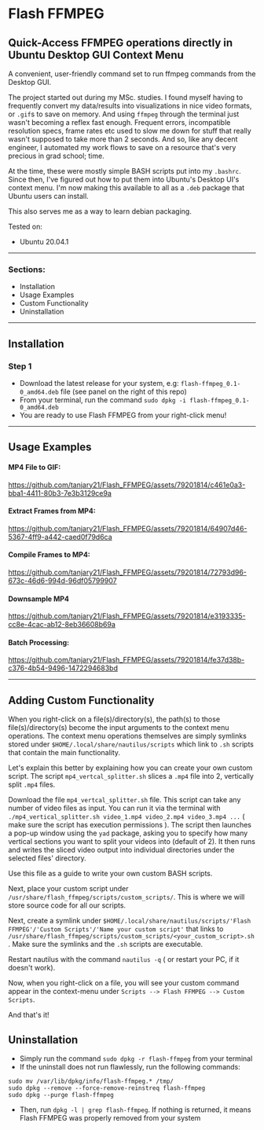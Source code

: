 # Flash FFMPEG
## Quick-Access FFMPEG operations directly in Ubuntu Desktop GUI Context Menu 

A convenient, user-friendly command set to run ffmpeg commands from the Desktop GUI.

The project started out during my MSc. studies. I found myself having to frequently convert my data/results into visualizations in nice video formats, or ```.gif```s to save on memory. And using ```ffmpeg``` through the terminal just wasn't becoming a reflex fast enough. Frequent errors, incompatible resolution specs, frame rates etc used to slow me down for stuff that really wasn't supposed to take more than 2 seconds. And so, like any decent engineer, I automated my work flows to save on a resource that's very precious in grad school; time.

At the time, these were mostly simple BASH scripts put into my ```.bashrc```. Since then, I've figured out how to put them into Ubuntu's Desktop UI's context menu. I'm now making this available to all as a ```.deb``` package that Ubuntu users can install.

This also serves me as a way to learn debian packaging.

Tested on:
* Ubuntu 20.04.1
---
### Sections:
* Installation
* Usage Examples
* Custom Functionality
* Uninstallation

---
## Installation

### Step 1
* Download the latest release for your system, e.g: `flash-ffmpeg_0.1-0_amd64.deb` file (see panel on the right of this repo)
* From your terminal, run the command `sudo dpkg -i flash-ffmpeg_0.1-0_amd64.deb`
* You are ready to use Flash FFMPEG from your right-click menu!

---
## Usage Examples

#### MP4 File to GIF:
https://github.com/tanjary21/Flash_FFMPEG/assets/79201814/c461e0a3-bba1-4411-80b3-7e3b3129ce9a

#### Extract Frames from MP4:
https://github.com/tanjary21/Flash_FFMPEG/assets/79201814/64907d46-5367-4ff9-a442-caed0f79d6ca

#### Compile Frames to MP4:
https://github.com/tanjary21/Flash_FFMPEG/assets/79201814/72793d96-673c-46d6-994d-96df05799907

#### Downsample MP4
https://github.com/tanjary21/Flash_FFMPEG/assets/79201814/e3193335-cc8e-4cac-ab12-8eb36608b69a

#### Batch Processing:
https://github.com/tanjary21/Flash_FFMPEG/assets/79201814/fe37d38b-c376-4b54-9496-1472294683bd

---
## Adding Custom Functionality

When you right-click on a file(s)/directory(s), the path(s) to those file(s)/directory(s) become the input arguments to the context menu operations. The context menu operations themselves are simply symlinks stored under ```$HOME/.local/share/nautilus/scripts``` which link to ```.sh``` scripts that contain the main functionality. 

Let's explain this better by explaining how you can create your own custom script. The script ```mp4_vertcal_splitter.sh``` slices a ```.mp4``` file into 2, vertically split ```.mp4``` files. 

Download the file ```mp4_vertcal_splitter.sh``` file. This script can take any number of video files as input. You can run it via the terminal with ```./mp4_vertical_splitter.sh video_1.mp4 video_2.mp4 video_3.mp4 ...``` ( make sure the script has execution permissions ). The script then launches a pop-up window using the ```yad``` package, asking you to specify how many vertical sections you want to split your videos into (default of 2). It then runs and writes the sliced video output into individual directories under the selected files' directory.

Use this file as a guide to write your own custom BASH scripts.

Next, place your custom script under ```/usr/share/flash_ffmpeg/scripts/custom_scripts/```. This is where we will store source code for all our scripts.

Next, create a symlink under ```$HOME/.local/share/nautilus/scripts/'Flash FFMPEG'/'Custom Scripts'/'Name your custom script'``` that links to ```/usr/share/flash_ffmpeg/scripts/custom_scripts/<your_custom_script>.sh```. Make sure the symlinks and the ```.sh``` scripts are executable.

Restart nautilus with the command ```nautilus -q``` ( or restart your PC, if it doesn't work).

Now, when you right-click on a file, you will see your custom command appear in the context-menu under ```Scripts --> Flash FFMPEG --> Custom Scripts```.

And that's it!

## Uninstallation
* Simply run the command `sudo dpkg -r flash-ffmpeg` from your terminal
* If the uninstall does not run flawlessly, run the following commands:
```
sudo mv /var/lib/dpkg/info/flash-ffmpeg.* /tmp/
sudo dpkg --remove --force-remove-reinstreq flash-ffmpeg
sudo dpkg --purge flash-ffmpeg
```
* Then, run `dpkg -l | grep flash-ffmpeg`. If nothing is returned, it means Flash FFMPEG was properly removed from your system

<!---
icons...?

Personal stuff:

# to prepare install:
```
rm flash-ffmpeg_0.1-0_amd64.deb
dpkg-deb --build --root-owner-group flash-ffmpeg_0.1-0_amd64
sudo dpkg -i flash-ffmpeg_0.1-0_amd64.deb
```

# to uninstall
```
sudo dpkg -r flash-ffmpeg
sudo mv /var/lib/dpkg/info/flash-ffmpeg.* /tmp/
sudo dpkg --remove --force-remove-reinstreq flash-ffmpeg
sudo dpkg --purge flash-ffmpeg
dpkg -l | grep flash-ffmpeg
```
-->